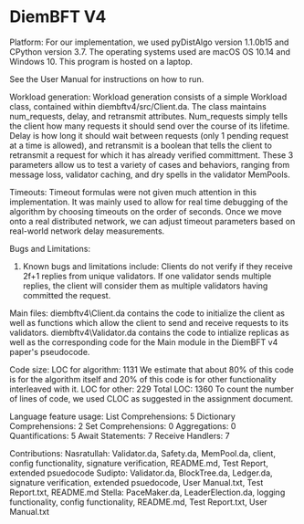 # DiemBFT V4

Platform:
For our implementation, we used pyDistAlgo version 1.1.0b15 and CPython version 3.7. The operating systems used are macOS OS 10.14 and Windows 10. This program is hosted on a laptop.

See the User Manual for instructions on how to run.

Workload generation:
Workload generation consists of a simple Workload class, contained within diembftv4/src/Client.da. The class maintains num_requests, delay, and retransmit attributes. Num_requests simply tells the client how many requests it should send over the course of its lifetime. Delay is how long it should wait between requests (only 1 pending request at a time is allowed), and retransmit is a boolean that tells the client to retransmit a request for which it has already verified committment. These 3 parameters allow us to test a variety of cases and behaviors, ranging from message loss, validator caching, and dry spells in the validator MemPools.

Timeouts:
Timeout formulas were not given much attention in this implementation. It was mainly used to allow for real time debugging of the algorithm by choosing timeouts on the order of seconds. Once we move onto a real distributed network, we can adjust timeout parameters based on real-world network delay measurements.

Bugs and Limitations:
1. Known bugs and limitations include: Clients do not verify if they receive 2f+1 replies from unique validators. If one validator sends multiple replies, the client will consider them as multiple validators having committed the request.

Main files:
diembftv4\Client.da contains the code to initialize the client as well as functions which allow the client to send and receive requests to its validators.
diembftv4\Validator.da contains the code to intialize replicas as well as the corresponding code for the Main module in the DiemBFT v4 paper's pseudocode.

Code size:
LOC for algorithm: 1131
We estimate that about 80% of this code is for the algorithm itself and 20% of this code is for other functionality interleaved with it.
LOC for other: 229
Total LOC: 1360
To count the number of lines of code, we used CLOC as suggested in the assignment document.

Language feature usage:
List Comprehensions: 5
Dictionary Comprehensions: 2
Set Comprehensions: 0
Aggregations: 0
Quantifications: 5
Await Statements: 7
Receive Handlers: 7

Contributions:
Nasratullah: Validator.da, Safety.da, MemPool.da, client, config functionality, signature verification, README.md, Test Report, extended psuedocode
Sudipto: Validator.da, BlockTree.da, Ledger.da, signature verification, extended psuedocode, User Manual.txt, Test Report.txt, README.md
Stella: PaceMaker.da, LeaderElection.da, logging functionality, config functionality, README.md, Test Report.txt, User Manual.txt
